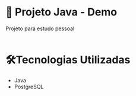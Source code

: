 # 📁 Projeto Java - Demo

Projeto para estudo pessoal
<br/>
<br/>


# 🛠Tecnologias Utilizadas

- Java
- PostgreSQL
<br/>
<br/>
